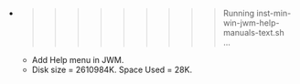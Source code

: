 * >>>>>>>>> Running inst-min-win-jwm-help-manuals-text.sh ...
  * Add Help menu in JWM.
  * Disk size = 2610984K. Space Used = 28K.
